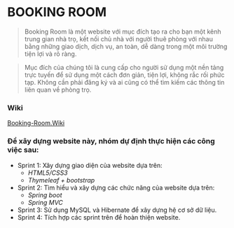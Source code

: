 # BOOKING ROOM

>Booking Room là một website với mục đích tạo ra cho bạn một kênh trung gian nhà trọ, kết nối chủ nhà với người thuê phòng với nhau bằng những giao dịch, dịch vụ, an toàn, dễ dàng trong một môi trường tiện lợi và rõ ràng.

>Mục đích của chúng tôi là cung cấp cho người sử dụng một nền tảng trực tuyến để sử dụng một cách đơn giản, tiện lợi, không rắc rối phức tạp. Không cần phải đăng ký và ai cũng có thể tìm kiếm các thông tin liên quan về phòng trọ.

### Wiki
[Booking-Room.Wiki](https://github.com/thuyxd/Booking-Room/wiki/BookingRoom.wiki)

### Để xây dựng website này, nhóm dự định thực hiện các công việc sau:
* Sprint 1: Xây dựng giao diện của website dựa trên:
  * *HTML5/CSS3*
  * *Thymeleaf + bootstrap*
* Sprint 2: Tìm hiểu và xây dựng các chức năng của website dựa trên:
  * *Spring boot*
  * *Spring MVC*
* Sprint 3: Sử dụng MySQL và Hibernate để xây dựng hệ cơ sở dữ liệu.
* Sprint 4: Tích hợp các sprint trên để hoàn thiện website.
